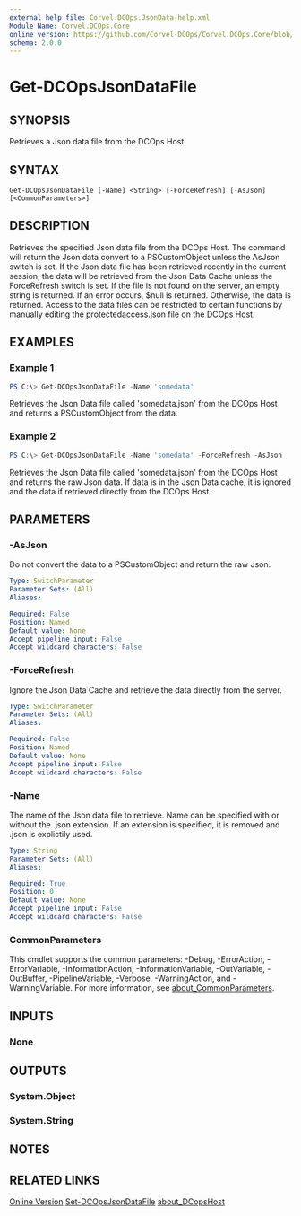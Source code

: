 ```yaml
---
external help file: Corvel.DCOps.JsonData-help.xml
Module Name: Corvel.DCOps.Core
online version: https://github.com/Corvel-DCOps/Corvel.DCOps.Core/blob/main/Source/docs/Get-DCOpsJsonDataFile.md
schema: 2.0.0
---
```


# Get-DCOpsJsonDataFile

## SYNOPSIS
Retrieves a Json data file from the DCOps Host.

## SYNTAX

```
Get-DCOpsJsonDataFile [-Name] <String> [-ForceRefresh] [-AsJson] [<CommonParameters>]
```

## DESCRIPTION
Retrieves the specified Json data file from the DCOps Host. The command will return the Json data convert to a PSCustomObject 
unless the AsJson switch is set. 
If the Json data file has been retrieved recently in the current session, the data will be retrieved from the Json Data Cache unless
the ForceRefresh switch is set.
If the file is not found on the server, an empty string is returned. If an error occurs, $null is returned. Otherwise, the data is returned.
Access to the data files can be restricted to certain functions by manually editing the protectedaccess.json file on the DCOps Host.

## EXAMPLES

### Example 1
```powershell
PS C:\> Get-DCOpsJsonDataFile -Name 'somedata'
```

Retrieves the Json Data file called 'somedata.json' from the DCOps Host and returns a PSCustomObject from the data.

### Example 2
```powershell
PS C:\> Get-DCOpsJsonDataFile -Name 'somedata' -ForceRefresh -AsJson
```

Retrieves the Json Data file called 'somedata.json' from the DCOps Host and returns the raw Json data. If data is 
in the Json Data cache, it is ignored and the data if retrieved directly from the DCOps Host.

## PARAMETERS

### -AsJson
Do not convert the data to a PSCustomObject and return the raw Json.

```yaml
Type: SwitchParameter
Parameter Sets: (All)
Aliases:

Required: False
Position: Named
Default value: None
Accept pipeline input: False
Accept wildcard characters: False
```

### -ForceRefresh
Ignore the Json Data Cache and retrieve the data directly from the server.

```yaml
Type: SwitchParameter
Parameter Sets: (All)
Aliases:

Required: False
Position: Named
Default value: None
Accept pipeline input: False
Accept wildcard characters: False
```

### -Name
The name of the Json data file to retrieve.
Name can be specified with or without the .json extension. If an extension is specified,
it is removed and .json is explictily used.

```yaml
Type: String
Parameter Sets: (All)
Aliases:

Required: True
Position: 0
Default value: None
Accept pipeline input: False
Accept wildcard characters: False
```

### CommonParameters
This cmdlet supports the common parameters: -Debug, -ErrorAction, -ErrorVariable, -InformationAction, -InformationVariable, -OutVariable, -OutBuffer, -PipelineVariable, -Verbose, -WarningAction, and -WarningVariable. For more information, see [about_CommonParameters](http://go.microsoft.com/fwlink/?LinkID=113216).

## INPUTS

### None

## OUTPUTS

### System.Object

### System.String

## NOTES

## RELATED LINKS

[Online Version](https://github.com/Corvel-DCOps/Corvel.DCOps.Core/blob/main/Source/docs/Get-DCOpsJsonDataFile.md)
[Set-DCOpsJsonDataFile]()
[about_DCopsHost]()
